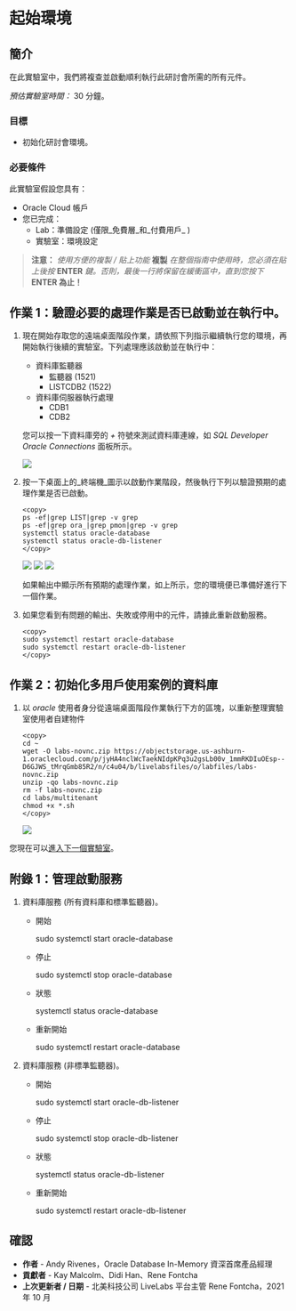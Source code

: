 # 起始環境

## 簡介

在此實驗室中，我們將複查並啟動順利執行此研討會所需的所有元件。

_預估實驗室時間：_ 30 分鐘。

### 目標

*   初始化研討會環境。

### 必要條件

此實驗室假設您具有：

*   Oracle Cloud 帳戶
*   您已完成：
    *   Lab：準備設定 (僅限_免費層_和_付費用戶_ )
    *   實驗室：環境設定

> **注意：** _使用方便的複製 / 貼上功能_ **複製** _在整個指南中使用時，您必須在貼上後按_ **ENTER** _鍵。否則，最後一行將保留在緩衝區中，直到您按下_ **ENTER 為止！**

## 作業 1：驗證必要的處理作業是否已啟動並在執行中。

1.  現在開始存取您的遠端桌面階段作業，請依照下列指示繼續執行您的環境，再開始執行後續的實驗室。下列處理應該啟動並在執行中：
    
    *   資料庫監聽器
        *   監聽器 (1521)
        *   LISTCDB2 (1522)
    *   資料庫伺服器執行處理
        *   CDB1
        *   CDB2
    
    您可以按一下資料庫旁的 _+_ 符號來測試資料庫連線，如 _SQL Developer Oracle Connections_ 面板所示。
    
    ![](./images/19c_hol_landing.png " ")
    
2.  按一下桌面上的_終端機_圖示以啟動作業階段，然後執行下列以驗證預期的處理作業是否已啟動。
    
        <copy>
        ps -ef|grep LIST|grep -v grep
        ps -ef|grep ora_|grep pmon|grep -v grep
        systemctl status oracle-database
        systemctl status oracle-db-listener
        </copy>
        
    
    ![](./images/check-pmon-up.png " ") ![](./images/check-db-service-up.png " ") ![](./images/check-dblistner-service-up.png " ")
    
    如果輸出中顯示所有預期的處理作業，如上所示，您的環境便已準備好進行下一個作業。
    
3.  如果您看到有問題的輸出、失敗或停用中的元件，請據此重新啟動服務。
    
        <copy>
        sudo systemctl restart oracle-database
        sudo systemctl restart oracle-db-listener
        </copy>
        

## 作業 2：初始化多用戶使用案例的資料庫

1.  以 _oracle_ 使用者身分從遠端桌面階段作業執行下方的區塊，以重新整理實驗室使用者自建物件
    
        <copy>
        cd ~
        wget -O labs-novnc.zip https://objectstorage.us-ashburn-1.oraclecloud.com/p/jyHA4nclWcTaekNIdpKPq3u2gsLb00v_1mmRKDIuOEsp--D6GJWS_tMrqGmb85R2/n/c4u04/b/livelabsfiles/o/labfiles/labs-novnc.zip
        unzip -qo labs-novnc.zip
        rm -f labs-novnc.zip
        cd labs/multitenant
        chmod +x *.sh
        </copy>
        
    
    ![](./images/init-multitenant.png " ")
    

您現在可以[進入下一個實驗室](#next)。

## 附錄 1：管理啟動服務

1.  資料庫服務 (所有資料庫和標準監聽器)。
    
    *   開始
    
        <copy>
        sudo systemctl start oracle-database
        </copy>
        
    
    *   停止
    
        <copy>
        sudo systemctl stop oracle-database
        </copy>
        
    
    *   狀態
    
        <copy>
        systemctl status oracle-database
        </copy>
        
    
    *   重新開始
    
        <copy>
        sudo systemctl restart oracle-database
        </copy>
        
2.  資料庫服務 (非標準監聽器)。
    
    *   開始
    
        <copy>
        sudo systemctl start oracle-db-listener
        </copy>
        
    
    *   停止
    
        <copy>
        sudo systemctl stop oracle-db-listener
        </copy>
        
    
    *   狀態
    
        <copy>
        systemctl status oracle-db-listener
        </copy>
        
    
    *   重新開始
    
        <copy>
        sudo systemctl restart oracle-db-listener
        </copy>
        

## 確認

*   **作者** - Andy Rivenes，Oracle Database In-Memory 資深首席產品經理
*   **貢獻者** - Kay Malcolm、Didi Han、Rene Fontcha
*   **上次更新者 / 日期** - 北美科技公司 LiveLabs 平台主管 Rene Fontcha，2021 年 10 月
